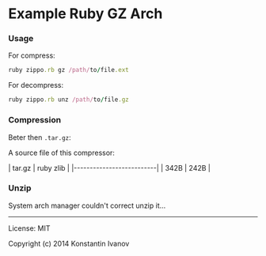 Example Ruby GZ Arch
====================

### Usage

For compress:

```ruby
ruby zippo.rb gz /path/to/file.ext
```

For decompress:

```ruby
ruby zippo.rb unz /path/to/file.gz
```

### Compression

Beter then `.tar.gz`:

A source file of this compressor:

|  tar.gz    |  ruby zlib  |
|--------------------------|
|   342B     |    242B     |

### Unzip

System arch manager couldn't correct unzip it...


---

License: MIT

Copyright (c) 2014 Konstantin Ivanov
